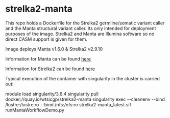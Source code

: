 # strelka2-manta
This repo holds a Dockerfile for the Strelka2 germline/somatic variant caller and the Manta structural variant caller. Its only intended for deployment purposes of the image. Strelka2 and Manta are Illumina software so no direct CASM support is given for them.

Image deploys Manta v1.6.0 & Strelka2 v2.9.10

Information for Manta can be found [ here ](https://github.com/Illumina/manta)

Information for Strelka2 can be found [ here ](https://github.com/Illumina/strelka)

Typical execution of the container with singularity in the cluster is carried out:

module load singularity/3.6.4
singularity pull docker://quay.io/wtsicgp/strelka2-manta
singularity exec --cleanenv --bind /lustre:/lustre:ro --bind /nfs:/nfs:ro  strelka2-manta_latest.sif runMantaWorkflowDemo.py

